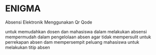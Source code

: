 # ENIGMA

Absensi Elektronik Menggunakan Qr Qode

untuk memudahkan dosen dan mahasiswa dalam melakukan absensi
mempermudah dalam pengelolaan absen agar tidak mempersulit untuk perrekapan absen dam mempersempit peluang mahasiswa untuk melakukan titip absen
